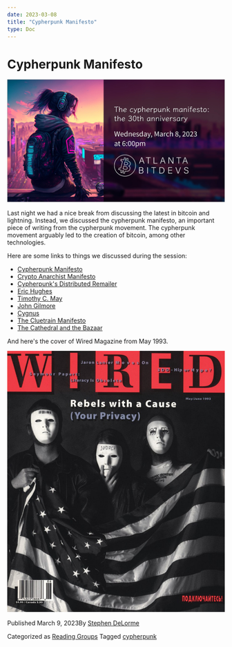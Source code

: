 ```yaml
---
date: 2023-03-08
title: "Cypherpunk Manifesto"
type: Doc
---
```

# Cypherpunk Manifesto

![](content/uploads/2023/03/ATLBitDevs_2023-03-08_cypherpunk-1568x882.jpg)

Last night we had a nice break from discussing the latest in bitcoin and
lightning. Instead, we discussed the cypherpunk manifesto, an important piece
of writing from the cypherpunk movement. The cypherpunk movement arguably led
to the creation of bitcoin, among other technologies.

Here are some links to things we discussed during the session:

  * [Cypherpunk Manifesto](https://www.activism.net/cypherpunk/manifesto.html)
  * [Crypto Anarchist Manifesto](https://www.activism.net/cypherpunk/crypto-anarchy.html)
  * [Cypherpunk's Distributed Remailer](https://cypherpunks.venona.com/date/1997/02/msg02037.html)
  * [Eric Hughes](https://en.wikipedia.org/wiki/Eric_Hughes_\(cypherpunk\))
  * [Timothy C. May](https://en.wikipedia.org/wiki/Timothy_C._May)
  * [John Gilmore](https://en.wikipedia.org/wiki/John_Gilmore_\(activist\))
  * [Cygnus](https://en.wikipedia.org/wiki/Cygnus_Solutions)
  * [The Cluetrain Manifesto](https://www.cluetrain.com/)
  * [The Cathedral and the Bazaar](https://en.wikipedia.org/wiki/The_Cathedral_and_the_Bazaar)

And here's the cover of Wired Magazine from May 1993.

![](content/uploads/2023/03/image.png)

Published March 9, 2023By [Stephen DeLorme](author/stephen/index.html)

Categorized as [Reading Groups](category/reading-groups/index.html) Tagged
[cypherpunk](tag/cypherpunk/index.html)

#